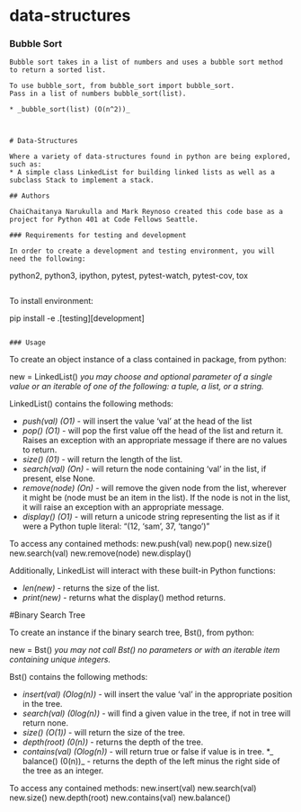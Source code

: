 
# data-structures

### Bubble Sort

```
Bubble sort takes in a list of numbers and uses a bubble sort method to return a sorted list.

To use bubble_sort, from bubble_sort import bubble_sort.
Pass in a list of numbers bubble_sort(list).

* _bubble_sort(list) (O(n^2))_



# Data-Structures

Where a variety of data-structures found in python are being explored, such as:
* A simple class LinkedList for building linked lists as well as a subclass Stack to implement a stack.

## Authors

ChaiChaitanya Narukulla and Mark Reynoso created this code base as a project for Python 401 at Code Fellows Seattle. 

### Requirements for testing and development

In order to create a development and testing environment, you will need the following:

```
python2, python3, ipython, pytest, pytest-watch, pytest-cov, tox
```

```
To install environment:

pip install -e .[testing][development]
```

### Usage

```
To create an object instance of a class contained in package, from python:

new = LinkedList() *you may choose and optional parameter of a single value or an iterable of one of the following: a tuple, a list, or a string.*

LinkedList() contains the following methods:
* _push(val) (O1)_ - will insert the value ‘val’ at the head of the list
* _pop() (O1)_ - will pop the first value off the head of the list and return it. Raises an exception with an appropriate message if there are no values to return.
* _size() (01)_ - will return the length of the list.
* _search(val) (On)_ - will return the node containing ‘val’ in the list, if present, else None.
* _remove(node) (On)_ - will remove the given node from the list, wherever it might be (node must be an item in the list). If the node is not in the list, it will raise an exception with an appropriate message.
* _display() (O1)_ - will return a unicode string representing the list as if it were a Python tuple literal: “(12, ‘sam’, 37, ‘tango’)”

To access any contained methods:
new.push(val)
new.pop()
new.size()
new.search(val)
new.remove(node)
new.display()

Additionally, LinkedList will interact with these built-in Python functions:

* _len(new)_ - returns the size of the list.
* _print(new)_ - returns what the display() method returns.


#Binary Search Tree

To create an instance if the binary search tree, Bst(), from python:

new = Bst() *you may not call Bst() no parameters or with an iterable item containing unique integers.*

Bst() contains the following methods:
* _insert(val) (Olog(n))_ - will insert the value ‘val’ in the appropriate position in the tree.
* _search(val) (0log(n))_ - will find a given value in the tree, if not in tree will return none.
* _size() (O(1))_ - will return the size of the tree.
* _depth(root) (0(n))_ - returns the depth of the tree.
* _contains(val) (Olog(n))_ - will return true or false if value is in tree.
*_ balance() (0(n))_ - returns the depth of the left minus the right side of the tree as an integer.

To access any contained methods:
new.insert(val)
new.search(val)
new.size()
new.depth(root)
new.contains(val)
new.balance()

